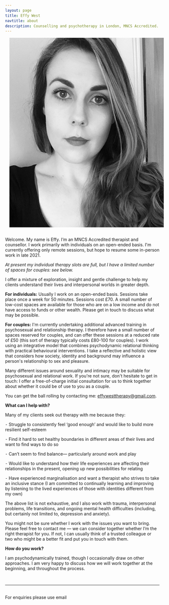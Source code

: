```yaml
---
layout: page
title: Effy West
navtitle: about
description: Counselling and psychotherapy in London, MNCS Accredited.
---
```

<img class="col one right" src="/img/effy-profile.jpg" alt="West Therapy" style="margin: 0 0 1em 1em" />

Welcome. My name is Effy. I’m an MNCS Accredited therapist and counsellor. I work primarily with individuals on an open-ended basis. I'm currently offering only remote sessions, but hope to resume some in-person work in late 2021.

_At present my individual therapy slots are full, but I have a limited number of spaces for couples: see below._

I offer a mixture of exploration, insight and gentle challenge to help my clients understand their lives and interpersonal worlds in greater depth.

**For individuals:**
Usually I work on an open-ended basis. Sessions take place once a week for 50 minutes. Sessions cost £70. A small number of low-cost spaces are available for those who are on a low income and do not have access to funds or other wealth.  Please get in touch to discuss what may be possible.

**For couples:**
I'm currently undertaking additional advanced training in psychosexual and relationship therapy. I therefore have a small number of spaces reserved for couples, and can offer these sessions at a reduced rate of £50 (this sort of therapy typically costs £80-100 for couples). I work using an integrative model that combines psychodynamic relational thinking with practical behavioural interventions. I take a reflective and holistic view that considers how society, identity and background may influence a person's relationship to sex and pleasure.

Many different issues around sexuality and intimacy may be suitable for psychosexual and relational work. If you're not sure, don't hesitate to get in touch: I offer a free-of-charge initial consultation for us to think together about whether it could be of use to you as a couple.

You can get the ball rolling by contacting me: [effywesttherapy@gmail.com](mailto:effywesttherapy@gmail.com).

<b>What can I help with?</b>

Many of my clients seek out therapy with me because they:

⁃ Struggle to consistently feel ‘good enough’ and would like to build more resilient self-esteem

⁃ Find it hard to set healthy boundaries in different areas of their lives and want to find ways to do so

⁃ Can’t seem to find balance— particularly around work and play

⁃ Would like to understand how their life experiences are affecting their relationships in the present, opening up new possibilities for relating

⁃ Have experienced marginalisation and want a therapist who strives to take an inclusive stance (I am committed to continually learning and improving by listening to the lived experiences of those with identities different from my own)

The above list is not exhaustive, and I also work with trauma, interpersonal problems, life transitions, and ongoing mental health difficulties (including, but certainly not limited to, depression and anxiety).

You might not be sure whether I work with the issues you want to bring. Please feel free to contact me — we can consider together whether I’m the right therapist for you. If not, I can usually think of a trusted colleague or two who might be a better fit and put you in touch with them.

<b>How do you work?</b>

I am psychodynamically trained, though I occasionally draw on other approaches. I am very happy to discuss how we will work together at the beginning, and throughout the process.

<br/>
<hr/>
<br/>
<span class="contacticon center">
	<a href="mailto:effywesttherapy@gmail.com"><i class="fa fa-envelope-square"></i></a>
	<a href="" target="_blank"><i class="fa fa-twitter-square"></i></a>
</span>

<div class="col three caption">
	For enquiries please use email
</div>
